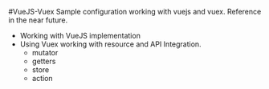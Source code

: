 #VueJS-Vuex
Sample configuration working with vuejs and vuex. Reference in the near future. 
- Working with VueJS implementation
- Using Vuex working with resource and API Integration. 
    - mutator
    - getters
    - store
    - action
